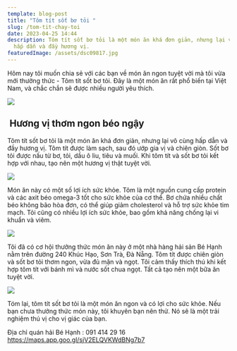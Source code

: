 ```yaml
---
template: blog-post
title: "Tôm tít sốt bơ tỏi "
slug: /tom-tit-chay-toi
date: 2023-04-25 14:44
description: Tôm tít sốt bơ tỏi là một món ăn khá đơn giản, nhưng lại vô cùng
  hấp dẫn và đầy hương vị.
featuredImage: /assets/dsc09817.jpg
---
```

Hôm nay tôi muốn chia sẻ với các bạn về món ăn ngon tuyệt vời mà tôi vừa mới thưởng thức - Tôm tít sốt bơ tỏi. Đây là một món ăn rất phổ biến tại Việt Nam, và chắc chắn sẽ được nhiều người yêu thích.

![](/assets/dsc09815.jpg)

##  Hương vị thơm ngon béo ngậy

Tôm tít sốt bơ tỏi là một món ăn khá đơn giản, nhưng lại vô cùng hấp dẫn và đầy hương vị. Tôm tít được làm sạch, sau đó ướp gia vị và chiên giòn. Sốt bơ tỏi được nấu từ bơ, tỏi, dầu ô liu, tiêu và muối. Khi tôm tít và sốt bơ tỏi kết hợp với nhau, tạo nên một hương vị thật tuyệt vời.

![](/assets/dsc09811.jpg)

Món ăn này có một số lợi ích sức khỏe. Tôm là một nguồn cung cấp protein và các axit béo omega-3 tốt cho sức khỏe của cơ thể. Bơ chứa nhiều chất béo không bão hòa đơn, có thể giúp giảm cholesterol và hỗ trợ sức khỏe tim mạch. Tỏi cũng có nhiều lợi ích sức khỏe, bao gồm khả năng chống lại vi khuẩn và viêm.

![](/assets/dsc09808.jpg)

Tôi đã có cơ hội thưởng thức món ăn này ở một nhà hàng hải sản Bé Hạnh nằm trên đường 240 Khúc Hạo, Sơn Trà, Đà Nẵng. Tôm tít được chiên giòn và sốt bơ tỏi thơm ngon, vừa đủ mặn và ngọt. Tôi cảm thấy thích thú khi kết hợp tôm tít với bánh mì và nước sốt chua ngọt. Tất cả tạo nên một bữa ăn tuyệt vời.

![](/assets/dsc09817.jpg)

Tóm lại, tôm tít sốt bơ tỏi là một món ăn ngon và có lợi cho sức khỏe. Nếu bạn chưa thưởng thức món này, tôi khuyên bạn nên thử. Nó sẽ là một trải nghiệm thú vị cho vị giác của bạn.

Địa chỉ quán hải Bé Hạnh : 091 414 29 16 https://maps.app.goo.gl/sjV2ELQVKWdBNg7b7